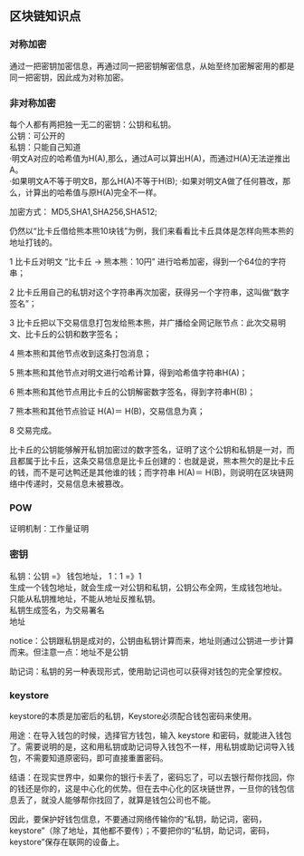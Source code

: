 <!--
 * @Author: Billy-S
 * @Description: 
 * @Date: 2021-05-31 15:20:14
 * @LastEditTime: 2021-06-01 10:21:59
-->
## 区块链知识点
### 对称加密
通过一把密钥加密信息，再通过同一把密钥解密信息，从始至终加密解密用的都是同一把密钥，因此成为对称加密。
### 非对称加密
每个人都有两把独一无二的密钥：公钥和私钥。  
公钥：可公开的  
私钥：只能自己知道  
·明文A对应的哈希值为H(A),那么，通过A可以算出H(A)，而通过H(A)无法逆推出A。  
·如果明文A不等于明文B，那么H(A)不等于H(B); 
·如果对明文A做了任何篡改，那么，计算出的哈希值与原H(A)完全不一样。

加密方式： MD5,SHA1,SHA256,SHA512;

仍然以“比卡丘借给熊本熊10块钱”为例，我们来看看比卡丘具体是怎样向熊本熊的地址打钱的。

1 比卡丘对明文 “比卡丘 → 熊本熊：10円” 进行哈希加密，得到一个64位的字符串；

2 比卡丘用自己的私钥对这个字符串再次加密，获得另一个字符串，这叫做“数字签名”；

3 比卡丘把以下交易信息打包发给熊本熊，并广播给全网记账节点：此次交易明文、比卡丘的公钥和数字签名；

4 熊本熊和其他节点收到这条打包消息；

5 熊本熊和其他节点对明文进行哈希计算，得到哈希值字符串H(A)；

6 熊本熊和其他节点用比卡丘的公钥解密数字签名，得到字符串H(B)；

7 熊本熊和其他节点验证 H(A)＝ H(B)，交易信息为真；

8 交易完成。

比卡丘的公钥能够解开私钥加密过的数字签名，证明了这个公钥和私钥是一对，而且都属于比卡丘，这条交易信息是比卡丘创建的：也就是说，熊本熊欠的是比卡丘的钱，而不是可达鸭还是其他谁的钱；而字符串 H(A)＝ H(B)，则说明在区块链网络中传递时，交易信息未被篡改。

### POW
证明机制：工作量证明

### 密钥
私钥：公钥 =》 钱包地址， 1：1 =》1    
生成一个钱包地址，就会生成一对公钥和私钥，公钥公布全网，生成钱包地址。  
只能从私钥推地址，不能从地址反推私钥。  
私钥生成签名，为交易署名  
地址

notice：公钥跟私钥是成对的，公钥由私钥计算而来，地址则通过公钥进一步计算而来。但注意一点：地址不是公钥

助记词：私钥的另一种表现形式，使用助记词也可以获得对钱包的完全掌控权。

### keystore
keystore的本质是加密后的私钥，Keystore必须配合钱包密码来使用。

用途：在导入钱包的时候，选择官方钱包，输入 keystore 和密码，就能进入钱包了。需要说明的是，这和用私钥或助记词导入钱包不一样，用私钥或助记词导入钱包，不需要知道原密码，即可直接重置密码。

结语：在现实世界中，如果你的银行卡丢了，密码忘了，可以去银行帮你找回，你的钱还是你的，这是中心化的优势。但在去中心化的区块链世界，一旦你的钱包信息丢了，就没人能够帮你找回了，就算是钱包公司也不能。

因此，要保护好钱包信息，不要通过网络传输你的“私钥，助记词，密码，keystore”（除了地址，其他都不要传）；不要把你的“私钥，助记词，密码，keystore”保存在联网的设备上。